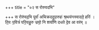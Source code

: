 +++
title = "०२ स रोरुवदभि"

+++
स रोरु॑वद॒भि पूर्वा॑ अचिक्रददुपा॒रुहः॑ श्र॒थय॑न्त्स्वादते॒ हरिः॑ ।  
ति॒रः प॒वित्रं॑ परि॒यन्नु॒रु ज्रयो॒ नि शर्या॑णि दधते दे॒व आ वर॑म् ॥